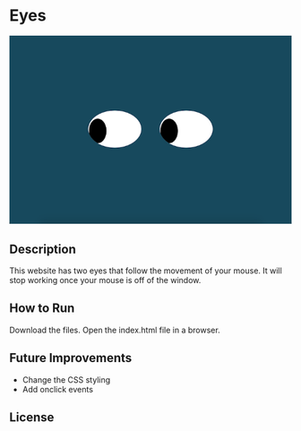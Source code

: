 # Eyes
<img src="Eyes.png"/>

## Description
This website has two eyes that follow the movement of your mouse. It will stop working once your mouse is off of the window.

## How to Run
Download the files. Open the index.html file in a browser.

## Future Improvements
<ul>
  <li>Change the CSS styling</li>
  <li>Add onclick events</li>
</ul>

## License

